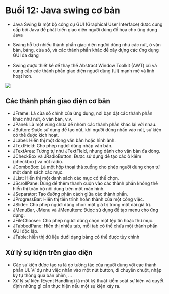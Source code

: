 # Buổi 12: Java swing cơ bản

- Java Swing là một bộ công cụ GUI (Graphical User Interface) được cung cấp bởi Java để phát triển giao diện người dùng đồ họa cho ứng dụng Java

- Swing hỗ trợ nhiều thành phần giao diện người dùng như các nút, ô văn bản, bảng, cửa sổ, và các thành phần khác để xây dựng các ứng dụng GUI đa dạng

- Swing được thiết kế để thay thế Abstract Window Toolkit (AWT) cũ và cung cấp các thành phần giao diện người dùng (UI) mạnh mẽ và linh hoạt hơn.

![](https://viettuts.vn/images/java-swing/phan-cap-cac-lop-java-swing.jpg)

## Các thành phần giao diện cơ bản
- JFrame: Là cửa sổ chính của ứng dụng, nơi bạn đặt các thành phần khác như nút, ô văn bản, v.v.
- JPanel: Là một vùng chứa để nhóm các thành phần khác lại với nhau.
- JButton: Được sử dụng để tạo nút, khi người dùng nhấn vào nút, sự kiện có thể được kích hoạt.
- JLabel: Hiển thị một dòng văn bản hoặc hình ảnh.
- JTextField: Cho phép người dùng nhập văn bản.
- JTextArea: Tương tự như JTextField, nhưng dành cho văn bản đa dòng.
- JCheckBox và JRadioButton: Được sử dụng để tạo các ô kiểm (checkbox) và nút radio.
- JComboBox: Là một hộp thoại thả xuống cho phép người dùng chọn từ một danh sách các mục.
- JList: Hiển thị một danh sách các mục có thể chọn.
- JScrollPane: Dùng để thêm thanh cuộn vào các thành phần không thể hiển thị toàn bộ nội dung trên một màn hình.
- JSeparator: Tạo đường phân cách giữa các thành phần.
- JProgressBar: Hiển thị tiến trình hoàn thành của một công việc.
- JSlider: Cho phép người dùng chọn một giá trị trong một dải giá trị.
- JMenuBar, JMenu và JMenuItem: Được sử dụng để tạo menu cho ứng dụng.
- JFileChooser: Cho phép người dùng chọn một tệp tin hoặc thư mục.
- JTabbedPane: Hiển thị nhiều tab, mỗi tab có thể chứa một thành phần GUI độc lập.
- JTable: hiển thị dữ liệu dưới dạng bảng có thể được tùy chỉnh

## Xử lý sự kiện trên giao diện
- Các sự kiện được tạo ra là do tương tác của người dùng với các thành phần UI. Ví dụ như việc nhấn vào một nút button, di chuyển chuột, nhập ký tự thông qua bàn phím, …
- Xử lý sự kiện (Event Handling) là một kỹ thuật kiểm soát sự kiện và quyết định những gì cần thực hiện nếu một sự kiện xảy ra.